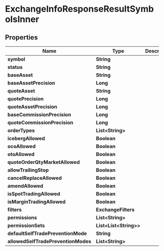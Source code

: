 

# ExchangeInfoResponseResultSymbolsInner


## Properties

| Name | Type | Description | Notes |
|------------ | ------------- | ------------- | -------------|
|**symbol** | **String** |  |  [optional] |
|**status** | **String** |  |  [optional] |
|**baseAsset** | **String** |  |  [optional] |
|**baseAssetPrecision** | **Long** |  |  [optional] |
|**quoteAsset** | **String** |  |  [optional] |
|**quotePrecision** | **Long** |  |  [optional] |
|**quoteAssetPrecision** | **Long** |  |  [optional] |
|**baseCommissionPrecision** | **Long** |  |  [optional] |
|**quoteCommissionPrecision** | **Long** |  |  [optional] |
|**orderTypes** | **List&lt;String&gt;** |  |  [optional] |
|**icebergAllowed** | **Boolean** |  |  [optional] |
|**ocoAllowed** | **Boolean** |  |  [optional] |
|**otoAllowed** | **Boolean** |  |  [optional] |
|**quoteOrderQtyMarketAllowed** | **Boolean** |  |  [optional] |
|**allowTrailingStop** | **Boolean** |  |  [optional] |
|**cancelReplaceAllowed** | **Boolean** |  |  [optional] |
|**amendAllowed** | **Boolean** |  |  [optional] |
|**isSpotTradingAllowed** | **Boolean** |  |  [optional] |
|**isMarginTradingAllowed** | **Boolean** |  |  [optional] |
|**filters** | **ExchangeFilters** |  |  [optional] |
|**permissions** | **List&lt;String&gt;** |  |  [optional] |
|**permissionSets** | **List&lt;List&lt;String&gt;&gt;** |  |  [optional] |
|**defaultSelfTradePreventionMode** | **String** |  |  [optional] |
|**allowedSelfTradePreventionModes** | **List&lt;String&gt;** |  |  [optional] |



